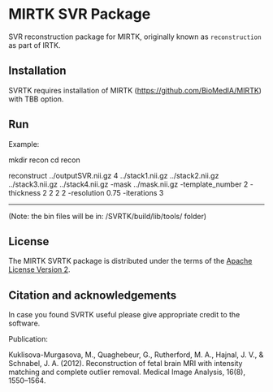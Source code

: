 MIRTK SVR Package
====================


SVR reconstruction package for MIRTK, originally known as `reconstruction` as part of IRTK.



Installation
------------

SVRTK requires installation of MIRTK (https://github.com/BioMedIA/MIRTK) with TBB option. 



Run
---

Example: 

mkdir recon 
cd recon 

 reconstruct   ../outputSVR.nii.gz  4 ../stack1.nii.gz ../stack2.nii.gz ../stack3.nii.gz ../stack4.nii.gz  -mask ../mask.nii.gz  -template_number 2  -thickness 2 2 2 2  -resolution 0.75 -iterations 3 


 ---
 (Note: the bin files will be in: /SVRTK/build/lib/tools/ folder)


License
-------

The MIRTK SVRTK package is distributed under the terms of the
[Apache License Version 2](http://www.apache.org/licenses/LICENSE-2.0).



Citation and acknowledgements
-----------------------------

In case you found SVRTK useful please give appropriate credit to the software.

Publication:

Kuklisova-Murgasova, M., Quaghebeur, G., Rutherford, M. A., Hajnal, J. V., & Schnabel, J. A. (2012). Reconstruction of fetal brain MRI with intensity matching and complete outlier removal. Medical Image Analysis, 16(8), 1550–1564.


